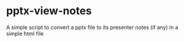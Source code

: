 # pptx-view-notes
A simple script to convert a pptx file to its presenter notes (if any) in a simple html file
